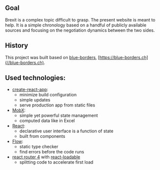 ## Goal
Brexit is a complex topic difficult to grasp. The present website is meant to help. It is a simple chronology based on a handful of publicly available sources and focusing on the negotiation dynamics between the two sides.

## History

This project was built based on [blue-borders](//github.com/barbalex/bb2), [https://blue-borders.ch](//blue-borders.ch).

## Used technologies:

- [create-react-app](//github.com/facebookincubator/create-react-app):
  - minimize build configuration
  - simple updates
  - serve production app from static files
- [MobX](//github.com/mobxjs/mobx):
  - simple yet powerful state management
  - computed data like in Excel
- [React](//facebook.github.io/react):
  - declarative user interface is a function of state
  - built from components
- [Flow](//flow.org):
  - static type checker
  - find errors before the code runs
- [react router 4](//reacttraining.com/react-router) with [react-loadable](//github.com/thejameskyle/react-loadable)
  - splitting code to accelerate first load
